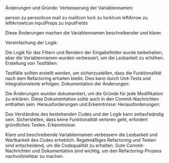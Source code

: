 Änderungen und Gründe:
Verbesserung der Variablennamen:

person zu personIcon
mail zu mailIcon
lock zu lockIcon
leftArrow zu leftArrowIcon
inputProps zu inputFields

Diese Änderungen machen die Variablennamen beschreibender und klarer.

Vereinfachung der Logik:

Die Logik für das Filtern und Rendern der Eingabefelder wurde beibehalten, aber die Variablennamen wurden verbessert, um die Lesbarkeit zu erhöhen.
Erstellung von Testfällen:

Testfälle sollten erstellt werden, um sicherzustellen, dass die Funktionalität nach dem Refactoring erhalten bleibt. Dies kann durch Unit-Tests und Integrationstests erfolgen.
Dokumentation der Änderungen:

Die Änderungen wurden dokumentiert, um die Gründe für jede Modifikation zu erklären. Diese Dokumentation sollte auch in den Commit-Nachrichten enthalten sein.
Herausforderungen und Erkenntnisse:
Herausforderungen:

Das Verständnis des bestehenden Codes und der Logik kann zeitaufwändig sein.
Sicherstellen, dass keine Funktionalität verloren geht, erfordert gründliches Testen.
Erkenntnisse:

Klare und beschreibende Variablennamen verbessern die Lesbarkeit und Wartbarkeit des Codes erheblich.
Regelmäßiges Refactoring und Testen sind entscheidend, um die Codequalität zu erhalten.
Gute Commit-Nachrichten und Dokumentation sind wichtig, um den Refactoring-Prozess nachvollziehbar zu machen.
